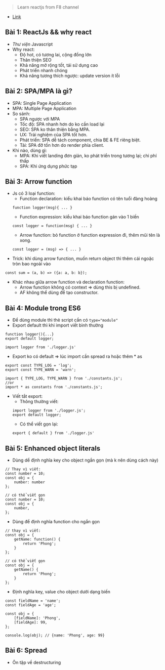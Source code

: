 > Learn reactjs from F8 channel
- [Link](https://www.youtube.com/watch?v=x0fSBAgBrOQ&list=PL_-VfJajZj0UXjlKfBwFX73usByw3Ph9Q&ab_channel=F8Official)

## Bài 1: ReactJs && why react
- *Thư viện* Javascript
- Why react:
    - Độ hot, có tương lai, cộng đồng lớn
    - Thân thiện SEO
    - Khả năng mở rộng tốt, tái sử dụng cao
    - Phát triển nhanh chóng
    - Khả năng tương thích ngược: update version ít lỗi

## Bài 2: SPA/MPA là gì?
- SPA: Single Page Application
- MPA: Multiple Page Application
- So sánh:
    - SPA ngược với MPA
    - Tốc độ: SPA nhanh hơn do ko cần load lại
    - SEO: SPA ko thân thiện bằng MPA.
    - UX: Trải nghiệm của SPA tốt hơn.
    - Phát triển: SPA dễ tách component, chia BE & FE riêng biệt.
    - Tải: SPA đỡ tốn hơn do render phía client.
- Khi nào, dùng gì:
    - MPA: Khi viết landing đơn giản, ko phát triển trong tương lại; chi phí thấp
    - SPA: Khi ứng dụng phức tạp

## Bài 3: Arrow function
- Js có 3 loại function:
    - Function declaration: kiểu khai báo function có tên tuổi đàng hoàng
    ```
    function logger(msg){ ... }
    ```
    - Function expression: kiểu khai báo function gán vào 1 biến
    ```
    const logger = function(msg) { ... }
    ```
    - Arrow function: bỏ function ở function expression đi, thêm mũi tên là xong.
    ```
    const logger = (msg) => { ... }
    ```
- Trick: khi dùng arrow function, muốn return object thì thêm cái ngoặc tròn bao ngoài vào
```
const sum = (a, b) => ({a: a, b: b});
```
- Khác nhau giữa arrow function và declaration function:
    - Arrow function không có context => dùng this bị undefined.
    - AF không thể dùng để tạo constructor.

## Bài 4: Module trong ES6
- Để dùng module thì thẻ script cần có `type="module"`
- Export default thì khi import viết bình thường
```
function logger(){...}
export default logger;

import logger from './logger.js'
```
- Export ko có default => lúc import cần spread ra hoặc thêm * as
```
export const TYPE_LOG = 'log';
export const TYPE_WARN = 'warn';

import { TYPE_LOG, TYPE_WARN } from './constants.js';
//or
import * as constants from './constants.js';
```
- Viết tắt export:
    - Thông thường viết:
    ```
    import logger from './logger.js';
    export default logger;
    ```
    - Có thể viết gọn lại:
    ```
    export { default } from './logger.js'
    ```

## Bài 5: Enhanced object literals
- Dùng dể định nghĩa key cho object ngắn gọn (mà k nên dùng cách này)
```
// Thay vì viết:
const number = 10;
const obj = {
    number: number
};

// có thể viết gọn
const number = 10;
const obj = {
    number,
};
```

- Dùng để định nghĩa function cho ngắn gọn
```
// thay vì viết:
const obj = {
    getName: function() {
        return 'Phong';
    }
};

// có thể viết gọn
const obj = {
    getName() {
        return 'Phong';
    }
};
```
- Định nghĩa key, value cho object dưới dạng biến
```
const fieldName = 'name';
const fieldAge = 'age';

const obj = {
    [fieldName]: 'Phong',
    [fieldAge]: 99,
};

console.log(obj); // {name: 'Phong', age: 99}
```
## Bài 6: Spread
- Ôn tập về destructuring
